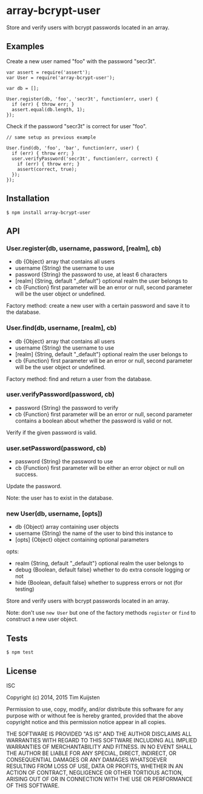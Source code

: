 # array-bcrypt-user

Store and verify users with bcrypt passwords located in an array.

## Examples

Create a new user named "foo" with the password "secr3t".

    var assert = require('assert');
    var User = require('array-bcrypt-user');

    var db = [];

    User.register(db, 'foo', 'secr3t', function(err, user) {
      if (err) { throw err; }
      assert.equal(db.length, 1);
    });

Check if the password "secr3t" is correct for user "foo".

    // same setup as previous example

    User.find(db, 'foo', 'bar', function(err, user) {
      if (err) { throw err; }
      user.verifyPassword('secr3t', function(err, correct) {
        if (err) { throw err; }
        assert(correct, true);
      });
    });

## Installation

    $ npm install array-bcrypt-user

## API

### User.register(db, username, password, [realm], cb)
* db {Object} array that contains all users
* username {String} the username to use
* password {String} the password to use, at least 6 characters
* [realm] {String, default "_default"} optional realm the user belongs to
* cb {Function} first parameter will be an error or null, second parameter will be
  the user object or undefined.

Factory method: create a new user with a certain password and save it to the
database.

### User.find(db, username, [realm], cb)
* db {Object} array that contains all users
* username {String} the username to use
* [realm] {String, default "_default"} optional realm the user belongs to
* cb {Function} first parameter will be an error or null, second parameter will be
  the user object or undefined.

Factory method: find and return a user from the database.

### user.verifyPassword(password, cb)
* password {String} the password to verify
* cb {Function} first parameter will be an error or null, second parameter
  contains a boolean about whether the password is valid or not.

Verify if the given password is valid.

### user.setPassword(password, cb)
* password {String} the password to use
* cb {Function} first parameter will be either an error object or null on success.

Update the password.

Note: the user has to exist in the database.

### new User(db, username, [opts])
* db {Object} array containing user objects
* username {String} the name of the user to bind this instance to
* [opts] {Object} object containing optional parameters

opts:
* realm {String, default "_default"}  optional realm the user belongs to
* debug {Boolean, default false} whether to do extra console logging or not
* hide {Boolean, default false} whether to suppress errors or not (for testing)


Store and verify users with bcrypt passwords located in an array.

Note: don't use `new User` but one of the factory methods `register` or `find` to
construct a new user object.

## Tests

    $ npm test

## License

ISC

Copyright (c) 2014, 2015 Tim Kuijsten

Permission to use, copy, modify, and/or distribute this software for any
purpose with or without fee is hereby granted, provided that the above
copyright notice and this permission notice appear in all copies.

THE SOFTWARE IS PROVIDED "AS IS" AND THE AUTHOR DISCLAIMS ALL WARRANTIES
WITH REGARD TO THIS SOFTWARE INCLUDING ALL IMPLIED WARRANTIES OF
MERCHANTABILITY AND FITNESS. IN NO EVENT SHALL THE AUTHOR BE LIABLE FOR
ANY SPECIAL, DIRECT, INDIRECT, OR CONSEQUENTIAL DAMAGES OR ANY DAMAGES
WHATSOEVER RESULTING FROM LOSS OF USE, DATA OR PROFITS, WHETHER IN AN
ACTION OF CONTRACT, NEGLIGENCE OR OTHER TORTIOUS ACTION, ARISING OUT OF
OR IN CONNECTION WITH THE USE OR PERFORMANCE OF THIS SOFTWARE.
